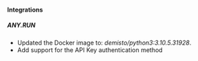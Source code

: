 
#### Integrations
##### ANY.RUN
- Updated the Docker image to: *demisto/python3:3.10.5.31928*.
- Add support for the API Key authentication method
